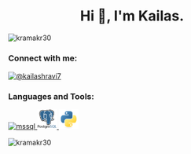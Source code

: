 <h1 align="center">Hi 👋, I'm Kailas.</h1>
<p align="left"> <img src="https://komarev.com/ghpvc/?username=kramakr30&label=Profile%20views&color=0e75b6&style=flat" alt="kramakr30" /> </p>

<h3 align="left">Connect with me:</h3>
<p align="left">
<a href="https://www.hackerrank.com/@kailashravi7" target="blank"><img align="center" src="https://raw.githubusercontent.com/rahuldkjain/github-profile-readme-generator/master/src/images/icons/Social/hackerrank.svg" alt="@kailashravi7" height="30" width="40" /></a>
</p>

<h3 align="left">Languages and Tools:</h3>
<p align="left"> <a href="https://www.microsoft.com/en-us/sql-server" target="_blank" rel="noreferrer"> <img src="https://www.svgrepo.com/show/303229/microsoft-sql-server-logo.svg" alt="mssql" width="40" height="40"/> </a> <a href="https://www.postgresql.org" target="_blank" rel="noreferrer"> <img src="https://raw.githubusercontent.com/devicons/devicon/master/icons/postgresql/postgresql-original-wordmark.svg" alt="postgresql" width="40" height="40"/> </a> <a href="https://www.python.org" target="_blank" rel="noreferrer"> <img src="https://raw.githubusercontent.com/devicons/devicon/master/icons/python/python-original.svg" alt="python" width="40" height="40"/> </a> </p>

<p><img align="center" src="https://github-readme-stats.vercel.app/api/top-langs?username=kramakr30&show_icons=true&locale=en&layout=compact" alt="kramakr30" /></p>
